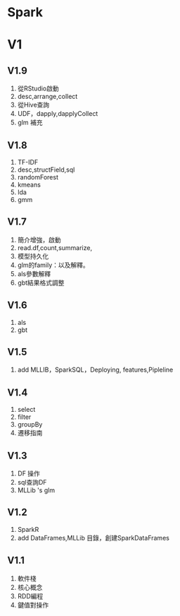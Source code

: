 # Spark 

# V1

## V1.9
1. 從RStudio啟動
2. desc,arrange,collect
3. 從Hive查詢
4. UDF，dapply,dapplyCollect
5. glm 補充

## V1.8
1. TF-IDF
2. desc,structField,sql
3. randomForest
4. kmeans
5. lda
6. gmm

## V1.7
1. 簡介增強，啟動
2. read.df,count,summarize,
3. 模型持久化
4. glm的family：以及解釋。
5. als參數解釋
6. gbt結果格式調整


## V1.6 
1. als
2. gbt

## V1.5
1. add MLLIB，SparkSQL，Deploying, features,Pipleline

## V1.4
1. select
2. filter
3. groupBy
4. 遷移指南

## V1.3
1. DF 操作
2. sql查詢DF
3. MLLib 's glm

## V1.2
1. SparkR
2. add DataFrames,MLLib 目錄，創建SparkDataFrames

## V1.1

1. 軟件棧
2. 核心概念
3. RDD編程
4. 鍵值對操作
